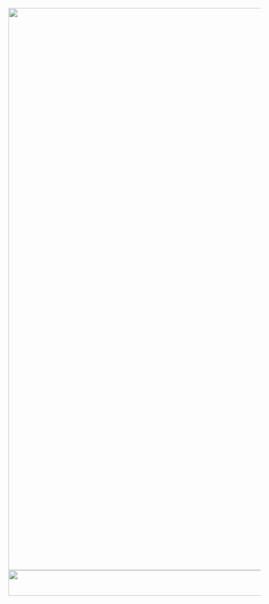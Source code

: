 <!DOCTYPE html>
<html>
<body>

<img src="https://onedrive.live.com/embed?resid=6F4194188FEAE4F1%2160718&authkey=%21APf-_ixswDc-U-A&width=647&height=17" width="647" height="17" />
<img src="https://onedrive.live.com/embed?resid=6F4194188FEAE4F1%219571&authkey=%21AP694yhDJSu8ajE&width=794&height=1123" width="794" height="1123" />
<img src="https://onedrive.live.com/embed?resid=6F4194188FEAE4F1%2160719&authkey=%21ANnWqpJZ6ot-tm0&width=662&height=51" width="662" height="51" />

</body>
</html>